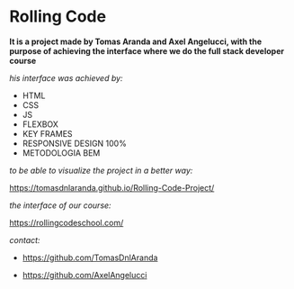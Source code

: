 # Rolling Code
**It is a project made by Tomas Aranda and Axel Angelucci, with the purpose of achieving the interface where we do the full stack developer course**

_his interface was achieved by:_

- HTML
- CSS
- JS
- FLEXBOX
- KEY FRAMES
- RESPONSIVE DESIGN 100%
- METODOLOGIA BEM
 
_to be able to visualize the project in a better way:_

https://tomasdnlaranda.github.io/Rolling-Code-Project/

_the interface of our course:_

https://rollingcodeschool.com/

_contact:_

- https://github.com/TomasDnlAranda

- https://github.com/AxelAngelucci
